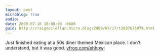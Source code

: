 ```yaml
---
layout: post
microblog: true
audio: 
date: 2009-07-16 18:00:00 -0600
guid: http://craigmcclellan.micro.blog/2009/07/17/t2697675079.html
---
```

Just finished eating at a 50s diner themed Mexican place. I don't understand, but it was good.  [yfrog.com/ehhpwj](http://yfrog.com/ehhpwj)
